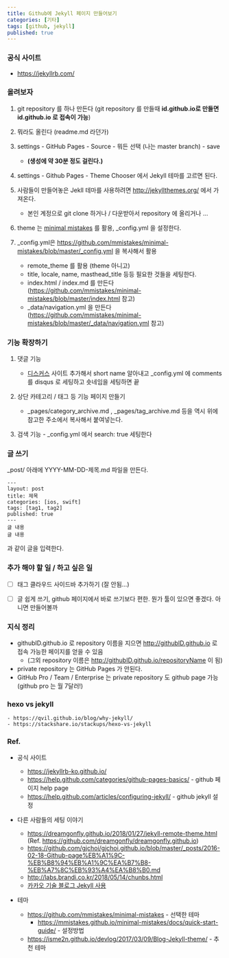 ```yaml
---
title: Github에 Jekyll 페이지 만들어보기
categories: [기타]
tags: [github, jekyll]
published: true
---
```


### 공식 사이트
- https://jekyllrb.com/

### 올려보자
1) git repository 를 하나 만든다
    (git repository 를 만들때 **id.github.io로 만들면 id.github.io 로 접속이 가능**)

2) 뭐라도 올린다 (readme.md 라던가)

3) settings - GitHub Pages - Source - 뭐든 선택 (나는 master branch) - save
    - **(생성에 약 30분 정도 걸린다.)**

4) settings - Github Pages - Theme Chooser 에서 Jekyll 테마를 고르면 된다.

5) 사람들이 만들어놓은 Jekll 테마를 사용하려면 http://jekyllthemes.org/ 에서 가져온다.
    - 본인 계정으로 git clone 하거나 / 다운받아서 repository 에 올리거나 ...

6) theme 는 [minimal mistakes](https://github.com/mmistakes/minimal-mistakes) 를 활용, _config.yml 을 설정한다.

7) _config.yml은 https://github.com/mmistakes/minimal-mistakes/blob/master/_config.yml 을 복사해서 활용
    - remote_theme 를 활용 (theme 아니고)
    - title, locale, name, masthead_title 등등 필요한 것들을 세팅한다.
    - index.html / index.md 를 만든다 (https://github.com/mmistakes/minimal-mistakes/blob/master/index.html 참고)
    - _data/navigation.yml 을 만든다 (https://github.com/mmistakes/minimal-mistakes/blob/master/_data/navigation.yml 참고)

### 기능 확장하기
1) 댓글 기능
    - [디스커스](https://www.google.com/search?q=disqus&oq=disqus&aqs=chrome..69i57j0j69i60l3j0.1373j0j7&sourceid=chrome&ie=UTF-8) 사이트 추가해서 short name 알아내고 _config.yml 에 comments 를 disqus 로 세팅하고 숏네임을 세팅하면 끝

2) 상단 카테고리 / 태그 등 기능 페이지 만들기
    - _pages/category_archive.md , _pages/tag_archive.md 등을 역시 위에 참고한 주소에서 복사해서 붙여넣는다.

3) 검색 기능 - _config.yml 에서 search: true 세팅한다

### 글 쓰기

_post/ 아래에 YYYY-MM-DD-제목.md 파일을 만든다.

```
---
layout: post
title: 제목
categories: [ios, swift]
tags: [tag1, tag2]
published: true
---
글 내용
글 내용
```
과 같이 글을 입력한다.


### 추가 해야 할 일 / 하고 싶은 일
- [ ] 태그 클라우드 사이드바 추가하기 (잘 안됨...)
- [ ] 글 쉽게 쓰기, github 페이지에서 바로 쓰기보다 편한. 뭔가 툴이 있으면 좋겠다. 아니면 만들어볼까


### 지식 정리
- githubID.github.io 로 repository 이름을 지으면 http://githubID.github.io 로 접속 가능한 페이지를 얻을 수 있음
    - (그외 repository 이름은 http://githubID.github.io/repositoryName 이 됨)
- private repository 는 GitHub Pages 가 안된다.
- GitHub Pro / Team / Enterprise 는 private repository 도 github page 가능 (github pro 는 월 7달러!)

### hexo vs jekyll
    - https://qvil.github.io/blog/why-jekyll/
    - https://stackshare.io/stackups/hexo-vs-jekyll

### Ref.
- 공식 사이트
    - https://jekyllrb-ko.github.io/
    - https://help.github.com/categories/github-pages-basics/ - github 페이지 help page
    - https://help.github.com/articles/configuring-jekyll/ - github jekyll 설정

- 다른 사람들의 세팅 이야기
    - https://dreamgonfly.github.io/2018/01/27/jekyll-remote-theme.html
        (Ref. https://github.com/dreamgonfly/dreamgonfly.github.io)
    - https://github.com/gjchoi/gjchoi.github.io/blob/master/_posts/2016-02-18-Github-page%EB%A1%9C-%EB%B8%94%EB%A1%9C%EA%B7%B8-%EB%A7%8C%EB%93%A4%EA%B8%B0.md
    - http://labs.brandi.co.kr/2018/05/14/chunbs.html
    - [카카오 기술 블로그 Jekyll 사용](http://tech.kakao.com/2016/07/07/tech-blog-story/)

- 테마
    - https://github.com/mmistakes/minimal-mistakes - 선택한 테마
        - https://mmistakes.github.io/minimal-mistakes/docs/quick-start-guide/ - 설정방법
    - https://isme2n.github.io/devlog/2017/03/09/Blog-Jekyll-theme/ - 추천 테마
